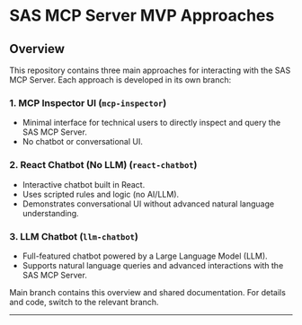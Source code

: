 # SAS MCP Server MVP Approaches

## Overview

This repository contains three main approaches for interacting with the SAS MCP Server. Each approach is developed in its own branch:

### 1. MCP Inspector UI (`mcp-inspector`)
- Minimal interface for technical users to directly inspect and query the SAS MCP Server.
- No chatbot or conversational UI.

### 2. React Chatbot (No LLM) (`react-chatbot`)
- Interactive chatbot built in React.
- Uses scripted rules and logic (no AI/LLM).
- Demonstrates conversational UI without advanced natural language understanding.

### 3. LLM Chatbot (`llm-chatbot`)
- Full-featured chatbot powered by a Large Language Model (LLM).
- Supports natural language queries and advanced interactions with the SAS MCP Server.

Main branch contains this overview and shared documentation. For details and code, switch to the relevant branch.

---